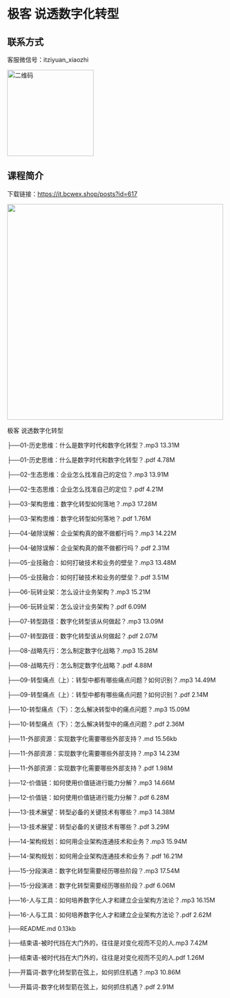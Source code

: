 # 极客 说透数字化转型

## 联系方式

客服微信号：itziyuan_xiaozhi

<img src="https://ziyuanyun.oss-cn-guangzhou.aliyuncs.com/common/20240614073449/666b82192834a.jpg" width="200" height="200" alt="二维码">

## 课程简介

下载链接：https://it.bcwex.shop/posts?id=617

<img src="https://ziyuanyun.oss-cn-guangzhou.aliyuncs.com/yun/20240515152134/6644627e9c4c8.jpg" width="500" alt="">

  极客 说透数字化转型



 ├──01-历史思维：什么是数字时代和数字化转型？.mp3 13.31M

 ├──01-历史思维：什么是数字时代和数字化转型？.pdf 4.78M

 ├──02-生态思维：企业怎么找准自己的定位？.mp3 13.91M

 ├──02-生态思维：企业怎么找准自己的定位？.pdf 4.21M

 ├──03-架构思维：数字化转型如何落地？.mp3 17.28M

 ├──03-架构思维：数字化转型如何落地？.pdf 1.76M

 ├──04-破除误解：企业架构真的做不做都行吗？.mp3 14.22M

 ├──04-破除误解：企业架构真的做不做都行吗？.pdf 2.31M

 ├──05-业技融合：如何打破技术和业务的壁垒？.mp3 13.48M

 ├──05-业技融合：如何打破技术和业务的壁垒？.pdf 3.51M

 ├──06-玩转业架：怎么设计业务架构？.mp3 15.21M

 ├──06-玩转业架：怎么设计业务架构？.pdf 6.09M

 ├──07-转型路径：数字化转型该从何做起？.mp3 13.09M

 ├──07-转型路径：数字化转型该从何做起？.pdf 2.07M

 ├──08-战略先行：怎么制定数字化战略？.mp3 15.28M

 ├──08-战略先行：怎么制定数字化战略？.pdf 4.88M

 ├──09-转型痛点（上）：转型中都有哪些痛点问题？如何识别？.mp3 14.49M

 ├──09-转型痛点（上）：转型中都有哪些痛点问题？如何识别？.pdf 2.14M

 ├──10-转型痛点（下）：怎么解决转型中的痛点问题？.mp3 15.09M

 ├──10-转型痛点（下）：怎么解决转型中的痛点问题？.pdf 2.36M

 ├──11-外部资源：实现数字化需要哪些外部支持？.md 15.56kb

 ├──11-外部资源：实现数字化需要哪些外部支持？.mp3 14.23M

 ├──11-外部资源：实现数字化需要哪些外部支持？.pdf 1.98M

 ├──12-价值链：如何使用价值链进行能力分解？.mp3 14.66M

 ├──12-价值链：如何使用价值链进行能力分解？.pdf 6.28M

 ├──13-技术展望：转型必备的关键技术有哪些？.mp3 14.38M

 ├──13-技术展望：转型必备的关键技术有哪些？.pdf 3.29M

 ├──14-架构规划：如何用企业架构连通技术和业务？.mp3 15.94M

 ├──14-架构规划：如何用企业架构连通技术和业务？.pdf 16.21M

 ├──15-分段演进：数字化转型需要经历哪些阶段？.mp3 17.54M

 ├──15-分段演进：数字化转型需要经历哪些阶段？.pdf 6.06M

 ├──16-人与工具：如何培养数字化人才和建立企业架构方法论？.mp3 16.15M

 ├──16-人与工具：如何培养数字化人才和建立企业架构方法论？.pdf 2.62M

 ├──README.md 0.13kb

 ├──结束语-被时代挡在大门外的，往往是对变化视而不见的人.mp3 7.42M

 ├──结束语-被时代挡在大门外的，往往是对变化视而不见的人.pdf 1.26M

 ├──开篇词-数字化转型箭在弦上，如何抓住机遇？.mp3 10.86M

 └──开篇词-数字化转型箭在弦上，如何抓住机遇？.pdf 2.91M

  